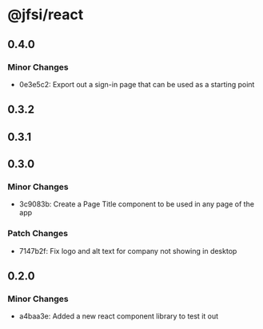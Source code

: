 # @jfsi/react

## 0.4.0

### Minor Changes

- 0e3e5c2: Export out a sign-in page that can be used as a starting point

## 0.3.2

## 0.3.1

## 0.3.0

### Minor Changes

- 3c9083b: Create a Page Title component to be used in any page of the app

### Patch Changes

- 7147b2f: Fix logo and alt text for company not showing in desktop

## 0.2.0

### Minor Changes

- a4baa3e: Added a new react component library to test it out
